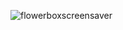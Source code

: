
<!---
frumsrekovni/frumsrekovni is a ✨ special ✨ repository because its `README.md` (this file) appears on your GitHub profile.
You can click the Preview link to take a look at your changes.
--->
![flowerboxscreensaver](https://user-images.githubusercontent.com/17034073/180502046-a9ed4028-6d19-476b-8a99-f1a1fa126aff.gif)
